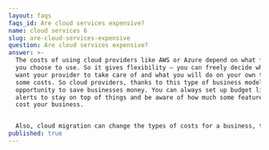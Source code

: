 ```yaml
---
layout: faqs
faqs_id: Are cloud services expensive?
name: cloud services 6
slug: are-cloud-services-expensive
question: Are cloud services expensive?
answer: >-
  The costs of using cloud providers like AWS or Azure depend on what features
  you choose to use. So it gives flexibility – you can freely decide what you
  want your provider to take care of and what you will do on your own to save
  some costs. So cloud providers, thanks to this type of business model, give an
  opportunity to save businesses money. You can always set up budget limits and
  alerts to stay on top of things and be aware of how much some features will
  cost your business.


  Also, cloud migration can change the types of costs for a business, therefore, making it more affordable. For example, you don’t pay for infrastructure and experts to maintain it, you just pay for the service which includes maintaining your infrastructure. In simple terms, you can outsource it and save some money.
published: true
---
```

